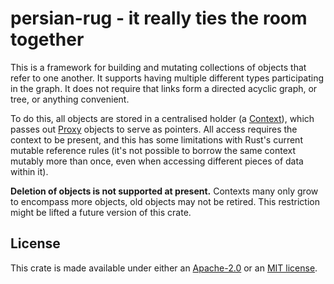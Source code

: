 # persian-rug - it really ties the room together

This is a framework for building and mutating collections of objects
that refer to one another. It supports having multiple different types
participating in the graph. It does not require that links form
a directed acyclic graph, or tree, or anything convenient.

To do this, all objects are stored in a centralised holder (a
[Context](https://docs.rs/persian-rug/latest/persian_rug/struct.Context.html)),
which passes out
[Proxy](https://docs.rs/persian-rug/latest/persian_rug/struct.Proxy.html)
objects to serve as pointers. All access requires the context to be
present, and this has some limitations with Rust's current mutable
reference rules (it's not possible to borrow the same context mutably
more than once, even when accessing different pieces of data within
it).

**Deletion of objects is not supported at present.** Contexts many
only grow to encompass more objects, old objects may not be
retired. This restriction might be lifted a future version of this
crate.

## License

This crate is made available under either an
[Apache-2.0](https://opensource.org/licenses/Apache-2.0) or an [MIT
license](https://opensource.org/licenses/MIT).
